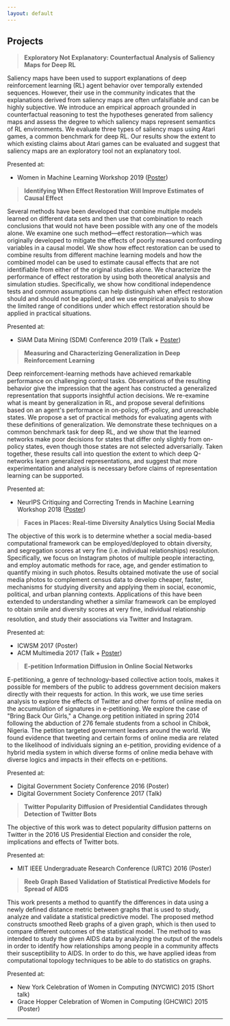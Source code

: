 ```yaml
---
layout: default
---
```


## Projects

> **Exploratory Not Explanatory: Counterfactual Analysis of Saliency Maps for Deep RL**

Saliency maps have been used to support explanations of deep reinforcement learning (RL) agent behavior over temporally extended sequences. However, their use in the community indicates that the explanations derived from saliency maps are often unfalsifiable and can be highly subjective. We introduce an empirical approach grounded in counterfactual reasoning to test the hypotheses generated from saliency maps and assess the degree to which saliency maps represent semantics of RL environments. We evaluate three types of saliency maps using Atari games, a common benchmark for deep RL. Our results show the extent to which existing claims about Atari games can be evaluated and suggest that saliency maps are an exploratory tool not an explanatory tool.

Presented at:
- Women in Machine Learning Workshop 2019 ([Poster](presentations/WiML2019_sm.pdf))

> **Identifying When Effect Restoration Will Improve Estimates of Causal Effect**

Several methods have been developed that combine multiple models learned on different data sets and then use that combination to reach conclusions that would not have been possible with any one of the models alone. We examine one such method—effect restoration—which was originally developed to mitigate the effects of poorly measured confounding variables in a causal model. We show how effect restoration can be used to combine results from different machine learning models and how the combined model can be used to estimate causal effects that are not identifiable from either of the original studies alone. We characterize the performance of effect restoration by using both theoretical analysis and simulation studies. Specifically, we show how conditional independence tests and common assumptions can help distinguish when effect restoration should and should not be applied, and we use empirical analysis to show the limited range of conditions under which effect restoration should be applied in practical situations.

Presented at:
- SIAM Data Mining (SDM) Conference 2019 (Talk + [Poster](presentations/SDM2019_effectres.pdf))

> **Measuring and Characterizing Generalization in Deep Reinforcement Learning**

Deep reinforcement-learning methods have achieved remarkable performance on challenging control tasks. Observations of the resulting behavior give the impression that the agent has constructed a generalized representation that supports insightful action decisions. We re-examine what is meant by generalization in RL, and propose several definitions based on an agent's performance in on-policy, off-policy, and unreachable states. We propose a set of practical methods for evaluating agents with these definitions of generalization. We demonstrate these techniques on a common benchmark task for deep RL, and we show that the learned networks make poor decisions for states that differ only slightly from on-policy states, even though those states are not selected adversarially. Taken together, these results call into question the extent to which deep Q-networks learn generalized representations, and suggest that more experimentation and analysis is necessary before claims of representation learning can be supported.

Presented at: 
- NeurIPS Critiquing and Correcting Trends in Machine Learning Workshop 2018 ([Poster]())

> **Faces in Places: Real-time Diversity Analytics Using Social Media**

The objective of this work is to determine whether a social media-based computational framework can be employed/deployed to obtain diversity, and segregation scores at very fine (i.e. individual relationships) resolution. Specifically, we focus on Instagram photos of multiple people interacting, and employ automatic methods for race, age, and gender estimation to quantify mixing in such photos. Results obtained motivate the use of social media photos to complement census data to develop cheaper, faster, mechanisms for studying diversity and applying them in social, economic, political, and urban planning contexts. Applications of this have been extended to understanding whether a similar framework can be employed to obtain smile and diversity scores at very fine, individual relationship resolution, and study their associations via Twitter and Instagram. 

Presented at:
- ICWSM 2017 (Poster)
- ACM Multimedia 2017 (Talk + [Poster](presentations/ACMMM17_diverse.pdf))


> **E-petition Information Diffusion in Online Social Networks** 

E-petitioning, a genre of technology-based collective action tools, makes it possible for members of the public to address government decision makers directly with their requests for action. In this work, we use time series analysis to explore the effects of Twitter and other forms of online media on the accumulation of signatures in e-petitioning. We explore the case of "Bring Back Our Girls," a Change.org petition initiated in spring 2014 following the abduction of 276 female students from a school in Chibok, Nigeria. The petition targeted government leaders around the world. We found evidence that tweeting and certain forms of online media are related to the likelihood of individuals signing an e-petition, providing evidence of a hybrid media system in which diverse forms of online media behave with diverse logics and impacts in their effects on e-petitions.

Presented at:
- Digital Government Society Conference 2016 (Poster)
- Digital Government Society Conference 2017 (Talk)


> **Twitter Popularity Diffusion of Presidential Candidates through Detection of Twitter Bots**

The objective of this work was to detect popularity diffusion patterns on Twitter in the 2016 US Presidential Election and consider the role, implications and effects of Twitter bots.

Presented at:
- MIT IEEE Undergraduate Research Conference (URTC) 2016 (Poster)


> **Reeb Graph Based Validation of Statistical Predictive Models for Spread of AIDS**

This work presents a method to quantify the differences in data using a newly defined distance metric between graphs that is used to study, analyze and validate a statistical predictive model. The proposed method constructs smoothed Reeb graphs of a given graph, which is then used to compare different outcomes of the statistical model. The method to was intended to study the given AIDS data by analyzing the output of the models in order to identify how relationships among people in a community affects their susceptibility to AIDS. In order to do this, we have applied ideas from computational topology techniques to be able to do statistics on graphs.

Presented at:
- New York Celebration of Women in Computing (NYCWIC) 2015 (Short talk)
- Grace Hopper Celebration of Women in Computing (GHCWIC) 2015 (Poster)

---